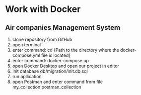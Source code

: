 # Work with Docker

## Air companies Management System

1. clone repository from GitHub
2. open terminal
3. enter command: cd {Path to the directory where the docker-compose.yml file is located}
4. enter command: docker-compose up
5. open Docker Desktop and open our project in editor
6. init database db/migration/init.db.sql
7. run apllication
8. open Postman and enter command from file my_collection.postman_collection
